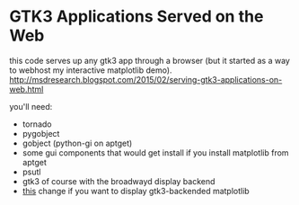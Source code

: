 # GTK3 Applications Served on the Web
this code serves up any gtk3 app through a browser (but it started as a way to webhost my interactive matplotlib demo). http://msdresearch.blogspot.com/2015/02/serving-gtk3-applications-on-web.html

you'll need:
* tornado
* pygobject
* gobject (python-gi on aptget)
* some gui components that would get install if you install matplotlib from aptget
* psutl
* gtk3 of course with the broadwayd display backend
* [this](https://github.com/matplotlib/matplotlib/pull/4093) change if you want to display gtk3-backended matplotlib
